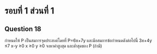 # รอบที่ 1 ส่วนที่ 1

## Question 18

กำหนดให้ P เป็นสมการจุดประสงค์โดยที่ P=6x+7y และมีอสมการข้อกำหนดดังต่อไปนี้
3x+4y ≤7
x-y ≥0
x ≥0
y ≥0
จงหาค่าสูงสุด และต่ำสุดของ P (ถ้ามี)





